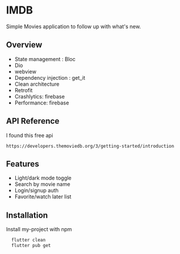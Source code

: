 
# IMDB

Simple Movies application to follow up with what's new.
## Overview

- State management : Bloc
- Dio 
- webview
- Dependency injection : get_it
- Clean architecture
- Retrofit
- Crashlytics: firebase
- Performance: firebase
## API Reference


I found this free api
```http
https://developers.themoviedb.org/3/getting-started/introduction
```



## Features

- Light/dark mode toggle
- Search by movie name
- Login/signup auth
- Favorite/watch later list


## Installation

Install my-project with npm

```bash
  flutter clean
  flutter pub get
```
    
